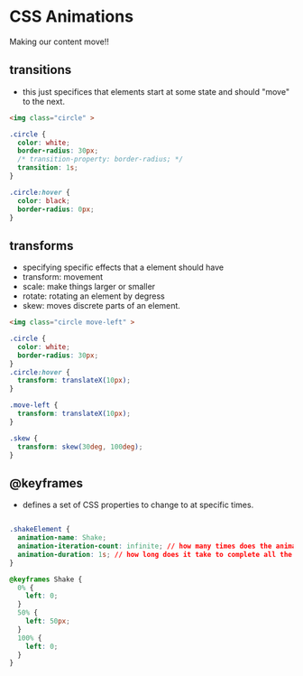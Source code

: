 # CSS Animations

Making our content move!!

## transitions
 - this just specifices that elements start at some state and should "move" to the next.

```html
<img class="circle" >
```

```css
.circle {
  color: white;
  border-radius: 30px;
  /* transition-property: border-radius; */
  transition: 1s;
}

.circle:hover {
  color: black;
  border-radius: 0px;
}
```

## transforms

- specifying specific effects that a element should have
- transform: movement
- scale: make things larger or smaller
- rotate: rotating an element by degress
- skew: moves discrete parts of an element.

```html
<img class="circle move-left" >
```

```css
.circle {
  color: white;
  border-radius: 30px;
}
.circle:hover {
  transform: translateX(10px);
}

.move-left {
  transform: translateX(10px);
}

.skew {
  transform: skew(30deg, 100deg);
}
```

## @keyframes

- defines a set of CSS properties to change to at specific times.

```css

.shakeElement {
  animation-name: Shake;
  animation-iteration-count: infinite; // how many times does the animation occur
  animation-duration: 1s; // how long does it take to complete all the keyframes.
}

@keyframes Shake {
  0% {
    left: 0;
  }
  50% {
    left: 50px;
  }
  100% {
    left: 0;
  }
}

```